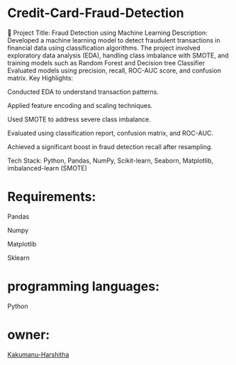 # Credit-Card-Fraud-Detection
📌 Project Title: Fraud Detection using Machine Learning
Description: Developed a machine learning model to detect fraudulent transactions in financial data using classification algorithms. The project involved exploratory data analysis (EDA), handling class imbalance with SMOTE, and training models such as Random Forest and Decision tree Classifier Evaluated models using precision, recall, ROC-AUC score, and confusion matrix. Key Highlights:

Conducted EDA to understand transaction patterns.

Applied feature encoding and scaling techniques.

Used SMOTE to address severe class imbalance.

Evaluated using classification report, confusion matrix, and ROC-AUC.

Achieved a significant boost in fraud detection recall after resampling.

Tech Stack: Python, Pandas, NumPy, Scikit-learn, Seaborn, Matplotlib, imbalanced-learn (SMOTE)
# Requirements:
Pandas

Numpy

Matplotlib

Sklearn

# programming languages:
Python

# owner:
[Kakumanu-Harshitha](https://github.com/Kakumanu-Harshitha)
